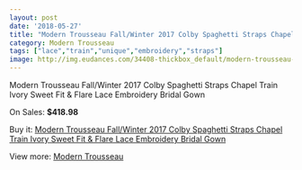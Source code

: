```yaml
---
layout: post
date: '2018-05-27'
title: "Modern Trousseau Fall/Winter 2017 Colby Spaghetti Straps Chapel Train Ivory Sweet Fit & Flare Lace Embroidery Bridal Gown"
category: Modern Trousseau
tags: ["lace","train","unique","embroidery","straps"]
image: http://img.eudances.com/34408-thickbox_default/modern-trousseau-fall-winter-2017-colby-spaghetti-straps-chapel-train-ivory-sweet-fit-flare-lace-embroidery-bridal-gown.jpg
---
```

Modern Trousseau Fall/Winter 2017 Colby Spaghetti Straps Chapel Train Ivory Sweet Fit & Flare Lace Embroidery Bridal Gown

On Sales: **$418.98**
<a href="https://www.eudances.com/en/modern-trousseau/10425-modern-trousseau-fall-winter-2017-colby-spaghetti-straps-chapel-train-ivory-sweet-fit-flare-lace-embroidery-bridal-gown.html"><amp-img layout="responsive" width="600" height="600" src="//img.eudances.com/34408-thickbox_default/modern-trousseau-fall-winter-2017-colby-spaghetti-straps-chapel-train-ivory-sweet-fit-flare-lace-embroidery-bridal-gown.jpg" alt="Modern Trousseau Fall/Winter 2017 Colby Spaghetti Straps Chapel Train Ivory Sweet Fit & Flare Lace Embroidery Bridal Gown 0" /></a>
<a href="https://www.eudances.com/en/modern-trousseau/10425-modern-trousseau-fall-winter-2017-colby-spaghetti-straps-chapel-train-ivory-sweet-fit-flare-lace-embroidery-bridal-gown.html"><amp-img layout="responsive" width="600" height="600" src="//img.eudances.com/34409-thickbox_default/modern-trousseau-fall-winter-2017-colby-spaghetti-straps-chapel-train-ivory-sweet-fit-flare-lace-embroidery-bridal-gown.jpg" alt="Modern Trousseau Fall/Winter 2017 Colby Spaghetti Straps Chapel Train Ivory Sweet Fit & Flare Lace Embroidery Bridal Gown 1" /></a>

Buy it: [Modern Trousseau Fall/Winter 2017 Colby Spaghetti Straps Chapel Train Ivory Sweet Fit & Flare Lace Embroidery Bridal Gown](https://www.eudances.com/en/modern-trousseau/10425-modern-trousseau-fall-winter-2017-colby-spaghetti-straps-chapel-train-ivory-sweet-fit-flare-lace-embroidery-bridal-gown.html "Modern Trousseau Fall/Winter 2017 Colby Spaghetti Straps Chapel Train Ivory Sweet Fit & Flare Lace Embroidery Bridal Gown")

View more: [Modern Trousseau](https://www.eudances.com/en/170-modern-trousseau "Modern Trousseau")